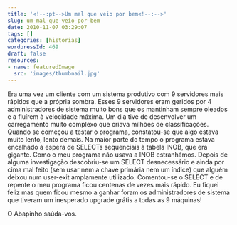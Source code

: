 ```yaml
---
title: '<!--:pt-->Um mal que veio por bem<!--:-->'
slug: um-mal-que-veio-por-bem
date: 2010-11-07 03:29:07
tags: []
categories: [historias]
wordpressId: 469
draft: false
resources:
- name: featuredImage
  src: 'images/thumbnail.jpg'
---
```

Era uma vez um cliente com um sistema produtivo com 9 servidores mais rápidos que a própria sombra. Esses 9 servidores eram geridos por 4 administradores de sistema muito bons que os mantinham sempre oleados e a fluírem à velocidade máxima. Um dia tive de desenvolver um carregamento muito complexo que criava milhões de classificações. Quando se começou a testar o programa, constatou-se que algo estava muito lento, lento demais. Na maior parte do tempo o programa estava encalhado à espera de SELECTs sequenciais à tabela INOB, que era gigante. Como o meu programa não usava a INOB estranhámos. Depois de alguma investigação descobriu-se um SELECT desnecessário e ainda por cima mal feito (sem usar nem a chave primária nem um índice) que alguém deixou num user-exit amplamente utilizado. Comentou-se o SELECT e de repente o meu programa ficou centenas de vezes mais rápido. Eu fiquei feliz mas quem ficou mesmo a ganhar foram os administradores de sistema que tiveram um inesperado upgrade grátis a todas as 9 máquinas!

O Abapinho saúda-vos.
